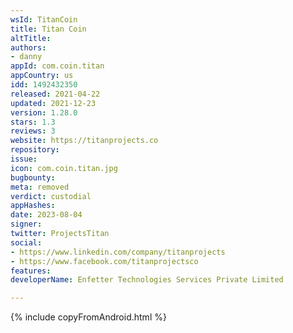 ```yaml
---
wsId: TitanCoin
title: Titan Coin
altTitle: 
authors:
- danny
appId: com.coin.titan
appCountry: us
idd: 1492432350
released: 2021-04-22
updated: 2021-12-23
version: 1.28.0
stars: 1.3
reviews: 3
website: https://titanprojects.co
repository: 
issue: 
icon: com.coin.titan.jpg
bugbounty: 
meta: removed
verdict: custodial
appHashes: 
date: 2023-08-04
signer: 
twitter: ProjectsTitan
social:
- https://www.linkedin.com/company/titanprojects
- https://www.facebook.com/titanprojectsco
features: 
developerName: Enfetter Technologies Services Private Limited

---
```


{% include copyFromAndroid.html %}

